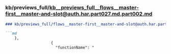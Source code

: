 ### kb/previews_full/kb__previews_full__flows__master-first__master-and-slot@auth.har.part027.md.part002.md

```md
### kb/previews_full/flows__master-first__master-and-slot@auth.har.part027.md (part 002)

```md
    },
                    {
                      "functionName": "
```

```

```
